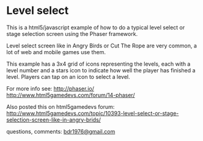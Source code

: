 Level select
==============
This is a html5/javascript example of how to do a typical level select or stage selection screen using the Phaser framework.

Level select screen like in Angry Birds or Cut The Rope are very common, a lot of web and mobile games use them.

This example has a 3x4 grid of icons representing the levels, each with a level number and a stars icon to indicate how well the player has finished a level. Players can tap on an icon to select a level.

For more info see:
http://phaser.io/
http://www.html5gamedevs.com/forum/14-phaser/

Also posted this on html5gamedevs forum:
http://www.html5gamedevs.com/topic/10393-level-select-or-stage-selection-screen-like-in-angry-brids/

questions, comments: bdr1976@gmail.com
